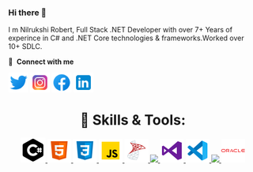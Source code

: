 ### Hi there 👋
I m Nilrukshi Robert, Full Stack .NET Developer with over 7+ Years of experince in C# and .NET Core technologies & frameworks.Worked over 10+ SDLC. 

🔗 &nbsp;**Connect with me**
<p align="left">
<a href="https://twitter.com/Nilrukshi" target="blank"><img align="center" src="https://github.com/NilrukshiRobert/NilrukshiRobert/blob/main/Assets/twitter-48.png" alt="Nilrukshi Robert" height="40" width="40" /></a>
<a href="https://www.instagram.com/nilrukshi_robert/" target="blank"><img align="center" src="https://github.com/NilrukshiRobert/NilrukshiRobert/blob/main/Assets/instagram-48.png" alt="Nilrukshi Robert" height="40" width="40" /></a>
<a href="https://www.facebook.com/nilrukshrobert" target="blank"><img align="center" src="https://github.com/NilrukshiRobert/NilrukshiRobert/blob/main/Assets/facebook-48.png" alt="Nilrukshi Robert" height="40" width="40" /></a>  
  <a href="https://www.linkedin.com/in/nilrukshi-robert-02209030/" target="blank"><img align="center" src="https://github.com/NilrukshiRobert/NilrukshiRobert/blob/main/Assets/linkedin-48.png" alt="Nilrukshi Robert" height="40" width="40" /></a> 
<h1 align="center"> 🔧 Skills & Tools: </h1>
  
  <p align="center">
  <a href="https://docs.microsoft.com/en-us/dotnet/csharp/">
    <img src="https://github.com/NilrukshiRobert/NilrukshiRobert/blob/main/Assets/c-sharp-logo-50.png">
  </a>
  <a href="https://html.com/">
    <img src="https://github.com/NilrukshiRobert/NilrukshiRobert/blob/main/Assets/icons8-html-5-48.png">
  </a>
  <a href="https://www.w3schools.com/css/">
    <img src="https://github.com/NilrukshiRobert/NilrukshiRobert/blob/main/Assets/icons8-css3-48.png">
  </a>
  <a href="https://www.javascript.com/">
    <img src="https://github.com/NilrukshiRobert/NilrukshiRobert/blob/main/Assets/icons8-javascript-48.png">
  </a>
  <a href="https://www.microsoft.com/en-us/sql-server">
    <img src="https://github.com/NilrukshiRobert/NilrukshiRobert/blob/main/Assets/icons8-microsoft-sql-server-48.png">
  </a>
  <a href="https://www.w3schools.com/css/">
    <img src="https://img.shields.io/badge/CSS-1572B6?style=for-the-badge&logo=CSS3&logoColor=white">
  </a>
  <a href="https://visualstudio.microsoft.com/">
    <img src="https://github.com/NilrukshiRobert/NilrukshiRobert/blob/main/Assets/icons8-visual-studio-48.png">
  </a>
  <a href="https://code.visualstudio.com/">
    <img src="https://github.com/NilrukshiRobert/NilrukshiRobert/blob/main/Assets/visual-studio-code-2019-48.png">
  </a>
  <a href="https://www.json.org/json-en.html">
    <img src="https://img.shields.io/badge/JSON-000000?style=for-the-badge&logo=JSON&logoColor=white">
  </a>
  <a href="https://www.oracle.com/sg/index.html">
    <img src="https://github.com/NilrukshiRobert/NilrukshiRobert/blob/main/Assets/icons8-oracle-logo-48.png">
  </a>
  
  <!--
**NilrukshiRobert/NilrukshiRobert** is a ✨ _special_ ✨ repository because its `README.md` (this file) appears on your GitHub profile.


